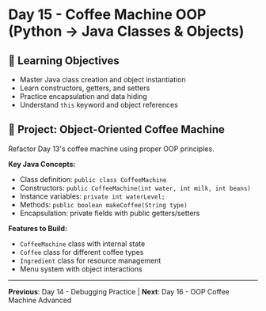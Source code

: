 # Day 15 - Coffee Machine OOP (Python → Java Classes & Objects)

## 🎯 Learning Objectives
- Master Java class creation and object instantiation
- Learn constructors, getters, and setters
- Practice encapsulation and data hiding
- Understand `this` keyword and object references

## 🚀 Project: Object-Oriented Coffee Machine
Refactor Day 13's coffee machine using proper OOP principles.

**Key Java Concepts:**
- Class definition: `public class CoffeeMachine`
- Constructors: `public CoffeeMachine(int water, int milk, int beans)`
- Instance variables: `private int waterLevel;`
- Methods: `public boolean makeCoffee(String type)`
- Encapsulation: private fields with public getters/setters

**Features to Build:**
- `CoffeeMachine` class with internal state
- `Coffee` class for different coffee types
- `Ingredient` class for resource management
- Menu system with object interactions

---
**Previous**: Day 14 - Debugging Practice | **Next**: Day 16 - OOP Coffee Machine Advanced
